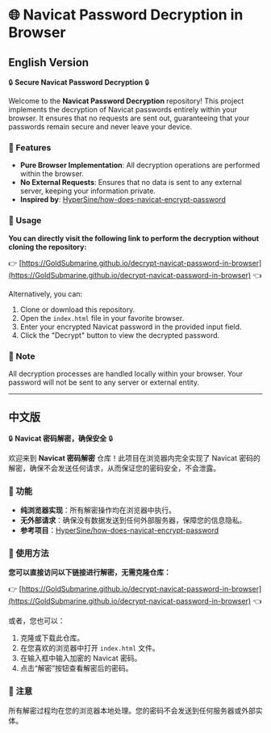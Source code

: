 # 🌐 Navicat Password Decryption in Browser

## English Version

🔒 **Secure Navicat Password Decryption** 🔒

Welcome to the **Navicat Password Decryption** repository! This project implements the decryption of Navicat passwords entirely within your browser. It ensures that no requests are sent out, guaranteeing that your passwords remain secure and never leave your device.

### 🚀 Features
- **Pure Browser Implementation**: All decryption operations are performed within the browser.
- **No External Requests**: Ensures that no data is sent to any external server, keeping your information private.
- **Inspired by**: [HyperSine/how-does-navicat-encrypt-password](https://github.com/HyperSine/how-does-navicat-encrypt-password)

### 📖 Usage

**You can directly visit the following link to perform the decryption without cloning the repository:**

👉 [https://GoldSubmarine.github.io/decrypt-navicat-password-in-browser](https://GoldSubmarine.github.io/decrypt-navicat-password-in-browser) 👈

Alternatively, you can:
1. Clone or download this repository.
2. Open the `index.html` file in your favorite browser.
3. Enter your encrypted Navicat password in the provided input field.
4. Click the "Decrypt" button to view the decrypted password.

### 📜 Note
All decryption processes are handled locally within your browser. Your password will not be sent to any server or external entity.

---

## 中文版

🔒 **Navicat 密码解密，确保安全** 🔒

欢迎来到 **Navicat 密码解密** 仓库！此项目在浏览器内完全实现了 Navicat 密码的解密，确保不会发送任何请求，从而保证您的密码安全，不会泄露。

### 🚀 功能
- **纯浏览器实现**：所有解密操作均在浏览器中执行。
- **无外部请求**：确保没有数据发送到任何外部服务器，保障您的信息隐私。
- **参考项目**：[HyperSine/how-does-navicat-encrypt-password](https://github.com/HyperSine/how-does-navicat-encrypt-password)

### 📖 使用方法

**您可以直接访问以下链接进行解密，无需克隆仓库：**

👉 [https://GoldSubmarine.github.io/decrypt-navicat-password-in-browser](https://GoldSubmarine.github.io/decrypt-navicat-password-in-browser) 👈

或者，您也可以：
1. 克隆或下载此仓库。
2. 在您喜欢的浏览器中打开 `index.html` 文件。
3. 在输入框中输入加密的 Navicat 密码。
4. 点击“解密”按钮查看解密后的密码。

### 📜 注意
所有解密过程均在您的浏览器本地处理。您的密码不会发送到任何服务器或外部实体。
